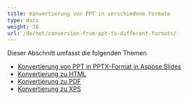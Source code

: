 ```yaml
---
title: Konvertierung von PPT in verschiedene Formate
type: docs
weight: 30
url: /de/net/conversion-from-ppt-to-different-formats/
---
```


Dieser Abschnitt umfasst die folgenden Themen

- [Konvertierung von PPT in PPTX-Format in Aspose.Slides](/slides/de/net/conversion-from-ppt-to-pptx-format-in-aspose-slides/)
- [Konvertierung zu HTML](/slides/de/net/conversion-to-html/)
- [Konvertierung zu PDF](/slides/de/net/conversion-to-pdf/)
- [Konvertierung zu XPS](/slides/de/net/conversion-to-xps/)